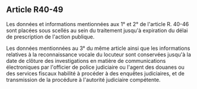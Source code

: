 Article R40-49
----
Les données et informations mentionnées aux 1° et 2° de l'article R. 40-46 sont
placées sous scellés au sein du traitement jusqu'à expiration du délai de
prescription de l'action publique.

Les données mentionnées au 3° du même article ainsi que les informations
relatives à la reconnaissance vocale du locuteur sont conservées jusqu'à la date
de clôture des investigations en matière de communications électroniques par
l'officier de police judiciaire ou l'agent des douanes ou des services fiscaux
habilité à procéder à des enquêtes judiciaires, et de transmission de la
procédure à l'autorité judiciaire compétente.
